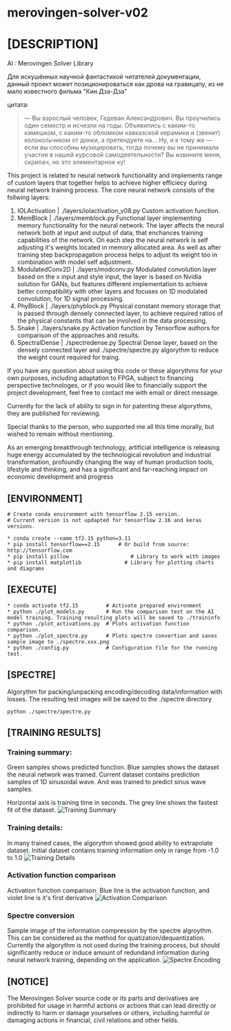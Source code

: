 # merovingen-solver-v02

# [DESCRIPTION]
AI : Merovingen Solver Library

Для искушённых научной фантастикой читателей документации, данный проект может позиционироваться как дрова на гравицапу, из не мало известного фильма "Кин Дза-Дза"

цитата:
> ― Вы взрослый человек, Гедеван Александрович. Вы проучились один семестр и исчезли на годы. Объявились с каким-то камешком, с каким-то обломком кавказской керамики и (звенит) колокольчиком от донки, а претендуете на… Ну, и к тому же ― если вы способны музицировать, тогда почему вы не принимали участия в нашей курсовой самодеятельности? Вы извините меня, скрипач, но это элементарное ку!


This project is related to neural network functionality and implements range of custom layers that together helps to achieve higher efficiecy during neural network training process. The core neural network consists of the follwing layers:
1. IOLActivation | ./layers/iolactivation_v08.py
	Custom activation function.
2. MemBlock 	 | ./layers/memblock.py 
	Functional layer implementing memory functionality for the neural network. The layer affects the neural network both at input and output of data, that enchances training capabilities of the network. On each step the neural network is self adjusting it's weights located in  memory allocated area. As well as after training step backpropagation process helps to adjust its weight too in combination with model self adjustment.
3. ModulatedConv2D | ./layers/modconv.py 
	Modulated convolution layer based on the x input and style input, the layer is based on Nvidia solution for GANs, but features different implementation to achieve better compatibility with other layers and focuses on 1D modulated convolution, for 1D signal processing.
4. PhyBlock | ./layers/phyblock.py
	Physical constant memory storage that is passed through densely connected layer, to achieve required ratios of the physical constants that can be involved in the data processing.
5. Snake 	| ./layers/snake.py	
	Activation function by Tensorflow authors for comparison of the approaches and results.
6. SpectralDense | ./spectredense.py
	Spectral Dense layer, based on the densely connected layer and ./spectre/spectre.py algorythm to reduce the weight count required for traing.

If you have any question about using this code or these algorythms for your own purposes, including adaptation to FPGA, subject to financing perspective technologes, or if you would like to financially support the project development, feel free to contact me with email or direct message.

Currently for the lack of ability to sign in for patenting these algorythms, they are published for reviewing.

Special thanks to the person, who supported me all this time morally, but wished to remain without mentioning.

As an emerging breakthrough technology, artificial intelligence is releasing huge energy accumulated by the technological revolution and industrial transformation, profoundly changing the way of human production tools, lifestyle and thinking, and has a significant and far-reaching impact on economic development and progress

## [ENVIRONMENT]
```
# Create conda environment with tensorflow 2.15 version.
# Current version is not updapted for tensorflow 2.16 and keras versions.

* conda create --name tf2.15 python=3.11
* pip install tensorflow==2.15		# Or build from source: http://tensorflow.com
* pip install pillow			        # Library to work with images
* pip install matplotlib 		      # Library for plotting charts and diagrams
```

## [EXECUTE]
```
* conda activate tf2.15			# Activate prepared environment
* python ./plot_models.py		# Run the comparison test on the AI model training. Training resulting plots will be saved to ./traininfo
* python ./plot_activations.py	# Plots activation function comparison.
* python ./plot_spectre.py		# Plots spectre convertion and saves sample image to ./spectre.xxx.png
* python ./config.py			# Configuration file for the running test.
```

## [SPECTRE]

Algorythm for packing/unpacking encoding/decoding data/information with losses. The resulting test images will be saved to the ./spectre directory

```
python ./spectre/spectre.py
```

## [TRAINING RESULTS]

### Training summary:
Green samples shows predicted function. Blue samples shows the dataset the neural network was trained.
Current dataset contains prediction samples of 1D sinusoidal wave. And was trained to predict sinus wave samples.

Horizontal axis is training time in seconds. The grey line shows the fastest fit of the dataset.
![Training Summary](/train_results/Summary_2023-09-24-19-17.png?raw=true "Training Summary")

### Training details:
In many trained cases, the algorythm showed good ability to extrapolate dataset. Initial dataset contains training information only in range from -1.0 to 1.0
![Training Details](/train_results/Model_v02_IOL_V08_2023-09-03-07-57.png?raw=true "Training Details")

### Activation function comparison
Activation function comparison. Blue line is the activation function, and violet line is it's first derivative
![Activation Comparison](/train_results/activations_x_y_dx.png?raw=true "Activation Comparison")

### Spectre conversion
Sample image of the information compression by the spectre algroythm. This can be considered as the method for quatization/dequantization. Currently the algorythm is not used during the training process, but should significantly reduce or induce amount of redundand information during neural network training, depending on the application.
![Spectre Encoding](/spectre/birch.spectre.png?raw=true "Spectre Encoding")

## [NOTICE]
The Merovingen Solver source code or its parts and derivatives are prohibited for usage in harmful actions or actions that can lead directly or indirectly to harm or damage yourselves or others, including harmful or damaging actions in financial, civil relations and other fields.
